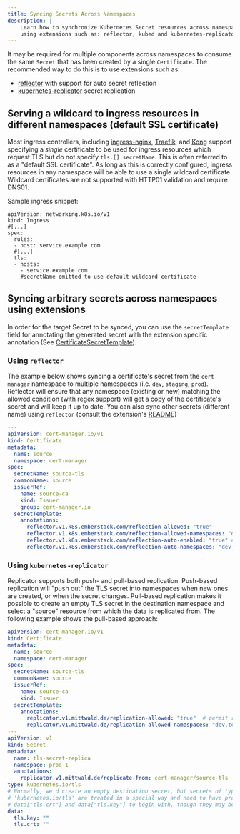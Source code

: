```yaml
---
title: Syncing Secrets Across Namespaces
description: |
    Learn how to synchronize Kubernetes Secret resources across namespaces
    using extensions such as: reflector, kubed and kubernetes-replicator.
---
```


It may be required for multiple components across namespaces to consume the same
`Secret` that has been created by a single `Certificate`. The recommended way to
do this is to use extensions such as:
  - [reflector](https://github.com/emberstack/kubernetes-reflector) with support
   for auto secret reflection
  - [kubernetes-replicator](https://github.com/mittwald/kubernetes-replicator) secret replication

## Serving a wildcard to ingress resources in different namespaces (default SSL certificate)

Most ingress controllers, including [ingress-nginx](https://kubernetes.github.io/ingress-nginx/user-guide/tls/#default-ssl-certificate), [Traefik](https://docs.traefik.io/https/tls/#default-certificate), and [Kong](https://docs.konghq.com/2.0.x/configuration/#ssl_cert) support specifying a _single_ certificate to be used for ingress resources which request TLS but do not specify `tls.[].secretName`. This is often referred to as a "default SSL certificate". As long as this is correctly configured, ingress resources in any namespace will be able to use a single wildcard certificate. Wildcard certificates are not supported with HTTP01 validation and require DNS01.

Sample ingress snippet:

```
apiVersion: networking.k8s.io/v1
kind: Ingress
#[...]
spec:
  rules:
  - host: service.example.com
  #[...]
  tls:
  - hosts:
    - service.example.com
    #secretName omitted to use default wildcard certificate
```


## Syncing arbitrary secrets across namespaces using extensions

In order for the target Secret to be synced, you can use the `secretTemplate` field
for annotating the generated secret with the extension specific annotation (See [CertificateSecretTemplate]).


### Using `reflector`
 The example below shows syncing a certificate's secret from the `cert-manager` namespace to multiple namespaces (i.e. `dev`, `staging`, `prod`).
 Reflector will ensure that any namespace (existing or new) matching the allowed condition (with regex support) will get a copy of the certificate's secret and will keep it up to date.
 You can also sync other secrets (different name) using `reflector` (consult the extension's [README](https://github.com/emberstack/kubernetes-reflector/blob/main/README.md))

```yaml
---
apiVersion: cert-manager.io/v1
kind: Certificate
metadata:
  name: source
  namespace: cert-manager
spec:
  secretName: source-tls
  commonName: source
  issuerRef:
    name: source-ca
    kind: Issuer
    group: cert-manager.io
  secretTemplate:
    annotations:
      reflector.v1.k8s.emberstack.com/reflection-allowed: "true"
      reflector.v1.k8s.emberstack.com/reflection-allowed-namespaces: "dev,staging,prod"  # Control destination namespaces
      reflector.v1.k8s.emberstack.com/reflection-auto-enabled: "true" # Auto create reflection for matching namespaces
      reflector.v1.k8s.emberstack.com/reflection-auto-namespaces: "dev,staging,prod" # Control auto-reflection namespaces
```

### Using `kubernetes-replicator`
Replicator supports both push- and pull-based replication. Push-based
replication will "push out" the TLS secret into namespaces when new ones are
created, or when the secret changes. Pull-based replication makes it possible
to create an empty TLS secret in the destination namespace and select a
"source" resource from which the data is replicated from. The following example
shows the pull-based approach:
```yaml
apiVersion: cert-manager.io/v1
kind: Certificate
metadata:
  name: source
  namespace: cert-manager
spec:
  secretName: source-tls
  commonName: source
  issuerRef:
    name: source-ca
    kind: Issuer
  secretTemplate:
    annotations:
      replicator.v1.mittwald.de/replication-allowed: "true"  # permit replication
      replicator.v1.mittwald.de/replication-allowed-namespaces: "dev,test,prod-[0-9]*"  # comma separated list of namespaces or regular expressions
---
apiVersion: v1
kind: Secret
metadata:
  name: tls-secret-replica
  namespace: prod-1
  annotations:
    replicator.v1.mittwald.de/replicate-from: cert-manager/source-tls
type: kubernetes.io/tls
# Normally, we'd create an empty destination secret, but secrets of type
# 'kubernetes.io/tls' are treated in a special way and need to have properties
# data["tls.crt"] and data["tls.key"] to begin with, though they may be empty.
data:
  tls.key: ""
  tls.crt: ""
```

[CertificateSecretTemplate]: ../reference/api-docs.md#cert-manager.io/v1.CertificateSecretTemplate
